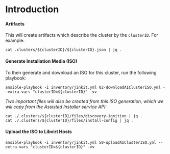 # Introduction

#### Artifacts
This will create artifacts which describe the cluster by the `clusterID`. For example:
```
cat .clusters/${clusterID}/${clusterID}.json | jq .
```

#### Generate Installation Media (ISO)
To then generate and download an ISO for this cluster, run the following playbook:
```
ansible-playbook -i inventory/jinkit.yml 02-downloadAIClusterISO.yml --extra-vars "clusterID=${clusterID}" -vv
```

*Two important files will also be created from this ISO generation, which we will copy from the Assisted Installer service API:*
```
cat ./.clusters/${clusterID}/files/discovery-ignition | jq .
cat ./.clusters/${clusterID}/files/install-config | jq .
```

#### Upload the ISO to Libvirt Hosts
```
ansible-playbook -i inventory/jinkit.yml 50-uploadAIClusterISO.yml --extra-vars "clusterID=${clusterID}" -vv
```